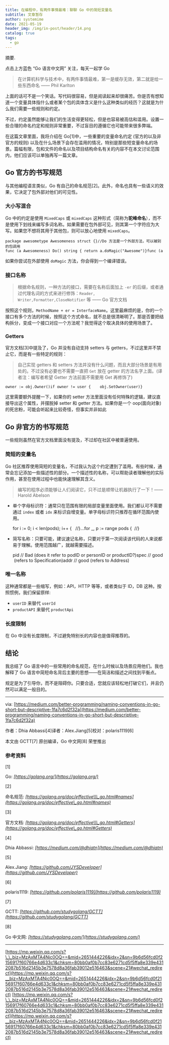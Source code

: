 ```yaml
---
title: 在编程中，有两件事情最难：聊聊 Go 中的简短变量名
subtitle: 文章暂存
author: systemime
date: 2021-05-19
header_img: /img/in-post/header/14.png
catalog: true
tags:
  - go
---
```

摘要.

<!-- more -->
点击上方蓝色 “Go 语言中文网” 关注，每天一起学 Go

> 在计算机科学与技术中，有两件事情最难，第一是缓存无效，第二就是给一些东西命名 —— Phil Karlton

上面的话可不是一个笑话。写代码很容易，但是阅读起来却很痛苦。你是否有想知道一个变量具体指什么或者某个包的具体含义是什么这种类似的经历？这就是为什么我们需要一些规则和约定。

不过，约定虽然能够让我们的生活变得更轻松，但是也容易被高估和滥用。设置一些合理的命名约定和规则非常重要，不过盲目的遵循它也可能带来很多弊端。

在这篇文章里面，我将介绍在 Go\[1]中，一些重要的变量命名约定 (官方的以及非官方的规则) 以及在什么场景下会存在滥用的情况，特别是那些短变量命名的场景。篇幅有限，包和文件的命名以及项目结构命名有关的内容不在本文讨论范围内，他们应该可以单独再写一篇文章。

## Go 官方的书写规范

与其他编程语言类似，Go 有自己的命名规范\[2]。此外，命名也具有一些语义的效果，它决定了包外部对他们的可见性。

### 大小写混合

Go 中的约定是使用 `MixedCaps` 或 `mixedCaps` 这种形式（简称为**驼峰命名**），而不是使用下划线来编写多词名称。如果需要在包外部可见，则其第一个字符应为大写。如果您不想将其用于其他包，则可以放心地使用 `mixedCaps`。

    package awesometype Awesomeness struct {}//Do 方法是一个外部方法，可以被别的包调用func (a Awesomeness) Do() string { return a.doMagic("Awesome")}func (a Awesomeness) doMagic(input string) string { return input}

如果你尝试在外部使用 `doMagic` 方法，你会得到一个编译错误。

### 接口名称

> 根据命名规则，一种方法的接口，需要在名称后面加上 `-er` 的后缀，或者通过代理名词的方式来进行修饰：`Reader, Writer,Formatter,CloseNotifier` 等 —— Go 官方文档

按照这个规则，`MethodName + er = InterfaceName`。这里最麻烦的是，你的一个接口有多个方法的时候，按照这个方式命名，就不总是很清晰明了。那是否要把结构拆分，变成一个接口对应一个方法呢？我觉得这个取决具体的使用场景了。

### Getters

官方文档\[3]中提及了，Go 并没有自动支持 setters 与 getters，不过这里并不禁止它，而是有一些特定的规则：

> 自己实现 getters 和 setters 方法并没有什么问题，而且大部分场景是有用处的。不过没有必要也不需要一直把 `Get` 放在 getter 的方法名字上面。(译者注：编写者希望 Getter 方法前面不需要用 Get 再修饰了)

    owner := obj.Owner()if owner != user {    obj.SetOwner(user)}

这里需要额外提醒一下，如果你的 setter 方法里面没有任何特殊的逻辑，建议直接导出这个属性，并摆脱掉 setter 和 getter 方法。如果你是一个 oop(面向对象) 的死忠粉，可能会听起来比较奇怪，但事实并非如此

## Go 非官方的书写规范

一些规则虽然在官方文档里面没有提及，不过却在社区中被普遍使用。

### 简短的变量名

Go 社区推荐使用简短的变量名，不过我认为这个约定遭到了滥用。有些时候，通常会忘记添加一些描述性的部分。一个描述性的名称，可以帮助读者理解他的实际作用，甚至在使用过程中也能快速理解其含义。

> 编写的程序必须能够让人们阅读它，只不过是顺带让机器执行了一下！—— Harold Abelson

-   单个字母标识符：通常只在范围有限的局部变量里面使用。我们都认可不需要通过 `index` 或者 `idx` 来标识自增变量。单字母标识符只推荐在循环范围内使用。


    for i := 0; i < len(pods); i++ {   //}...for _, p := range pods {  //}

-   简写名称：只要可能，建议速记名称，只要对于第一次阅读该代码的人来说都易于理解。使用范围越广，就越需要描述。


    pid // Bad (does it refer to podID or personID or productID?)spec // good (refers to Specification)addr // good (refers to Address)

### 唯一名称

这种通常都是一些缩写，例如：API，HTTP 等等，或者类似于 ID，DB 这种。按照惯例，我们保留原样:

-   `userID` 来替代 `userId`
-   `productAPI` 来替代 `productApi`

### 长度限制

在 Go 中没有长度限制，不过避免特别长的内容也是值得推荐的。

## 结论

我总结了 Go 语言中的一些常用的命名规范，在什么时候以及场景应用他们。我也解释了 Go 语言中简短命名背后主要的思想——在简洁和描述之间找到平衡点。

规定是为了引导你，而不是阻碍你。只要合适，您就应该轻松地打破它们，并且仍然可以满足一般目的。

* * *

via: [https://medium.com/better-programming/naming-conventions-in-go-short-but-descriptive-1fa7c6d2f32a](https://medium.com/better-programming/naming-conventions-in-go-short-but-descriptive-1fa7c6d2f32a)

作者：Dhia Abbassi\[4]译者：Alex.Jiang\[5]校对：polaris1119\[6]

本文由 GCTT\[7] 原创编译，Go 中文网\[8] 荣誉推出

### 参考资料

\[1]

Go: _[https://golang.org/](https://golang.org/)_

\[2]

命名规范: _[https://golang.org/doc/effective\\\_go.html#names](https://golang.org/doc/effective\_go.html#names)_

\[3]

官方文档: _[https://golang.org/doc/effective\\\_go.html#Getters](https://golang.org/doc/effective\_go.html#Getters)_

\[4]

Dhia Abbassi: _[https://medium.com/@dhiatn](https://medium.com/@dhiatn)_

\[5]

Alex.Jiang: _[https://github.com/JYSDeveloper](https://github.com/JYSDeveloper)_

\[6]

polaris1119: _[https://github.com/polaris1119](https://github.com/polaris1119)_

\[7]

GCTT: _[https://github.com/studygolang/GCTT](https://github.com/studygolang/GCTT)_

\[8]

Go 中文网: _[https://studygolang.com/](https://studygolang.com/)_

* * *

 [https://mp.weixin.qq.com/s?\_\_biz=MzAxMTA4Njc0OQ==&mid=2651444226&idx=2&sn=9b6d56fcd0f2156917f60766e4d633c1&chksm=80bb0af0b7cc83e6271cd5f5ffa8e339e4312087b516d2145b3e7578d8a36fab39012e516463&scene=21#wechat_redirect](https://mp.weixin.qq.com/s?__biz=MzAxMTA4Njc0OQ==&mid=2651444226&idx=2&sn=9b6d56fcd0f2156917f60766e4d633c1&chksm=80bb0af0b7cc83e6271cd5f5ffa8e339e4312087b516d2145b3e7578d8a36fab39012e516463&scene=21#wechat_redirect) 
 [https://mp.weixin.qq.com/s?\_\_biz=MzAxMTA4Njc0OQ==&mid=2651444226&idx=2&sn=9b6d56fcd0f2156917f60766e4d633c1&chksm=80bb0af0b7cc83e6271cd5f5ffa8e339e4312087b516d2145b3e7578d8a36fab39012e516463&scene=21#wechat_redirect](https://mp.weixin.qq.com/s?__biz=MzAxMTA4Njc0OQ==&mid=2651444226&idx=2&sn=9b6d56fcd0f2156917f60766e4d633c1&chksm=80bb0af0b7cc83e6271cd5f5ffa8e339e4312087b516d2145b3e7578d8a36fab39012e516463&scene=21#wechat_redirect)

